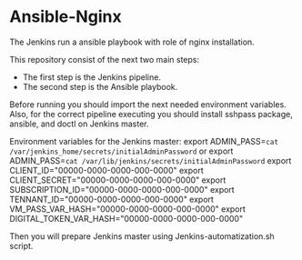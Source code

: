 # Ansible-Nginx
The Jenkins run a ansible playbook with role of nginx installation.


This repository consist of the next two main steps:

  - The first step is the Jenkins pipeline. 
  - The second step is the Ansible playbook.

Before running you should import the next needed environment variables. Also, for the correct pipeline executing you should install sshpass package, ansible, and doctl on Jenkins master.

  Environment variables for the Jenkins master:
  export ADMIN_PASS=`cat /var/jenkins_home/secrets/initialAdminPassword` or export ADMIN_PASS=`cat /var/lib/jenkins/secrets/initialAdminPassword`
  export CLIENT_ID="00000-0000-0000-000-0000"
  export CLIENT_SECRET="00000-0000-0000-000-0000"
  export SUBSCRIPTION_ID="00000-0000-0000-000-0000"
  export TENNANT_ID="00000-0000-0000-000-0000"
  export VM_PASS_VAR_HASH="00000-0000-0000-000-0000"
  export DIGITAL_TOKEN_VAR_HASH="00000-0000-0000-000-0000"

Then you will prepare Jenkins master using Jenkins-automatization.sh script.
